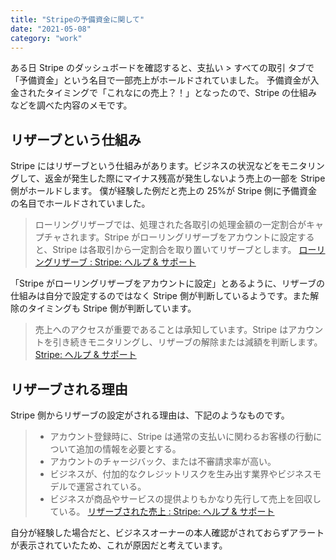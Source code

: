 ```yaml
---
title: "Stripeの予備資金に関して"
date: "2021-05-08"
category: "work"
---
```


ある日 Stripe のダッシュボードを確認すると、支払い > すべての取引 タブで「予備資金」という名目で一部売上がホールドされていました。
予備資金が入金されたタイミングで「これなにの売上？！」となったので、Stripe の仕組みなどを調べた内容のメモです。

## リザーブという仕組み

Stripe にはリザーブという仕組みがあります。ビジネスの状況などをモニタリングして、返金が発生した際にマイナス残高が発生しないよう売上の一部を Stripe 側がホールドします。
僕が経験した例だと売上の 25%が Stripe 側に予備資金の名目でホールドされていました。

> ローリングリザーブでは、処理された各取引の処理金額の一定割合がキャプチャされます。Stripe がローリングリザーブをアカウントに設定すると、Stripe は各取引から一定割合を取り置いてリザーブとします。
> [ローリングリザーブ : Stripe: ヘルプ & サポート](https://support.stripe.com/questions/rolling-reserves)

「Stripe がローリングリザーブをアカウントに設定」とあるように、リザーブの仕組みは自分で設定するのではなく Stripe 側が判断しているようです。また解除のタイミングも Stripe 側が判断しています。

> 売上へのアクセスが重要であることは承知しています。Stripe はアカウントを引き続きモニタリングし、リザーブの解除または減額を判断します。
> [Stripe: ヘルプ & サポート](https://support.stripe.com/topics/reserves)

## リザーブされる理由

Stripe 側からリザーブの設定がされる理由は、下記のようなものです。

> - アカウント登録時に、Stripe は通常の支払いに関わるお客様の行動について追加の情報を必要とする。
> - アカウントのチャージバック、または不審請求率が高い。
> - ビジネスが、付加的なクレジットリスクを生み出す業界やビジネスモデルで運営されている。
> - ビジネスが商品やサービスの提供よりもかなり先行して売上を回収している。
>   [リザーブされた売上 : Stripe: ヘルプ & サポート](https://support.stripe.com/questions/reserved-funds)

自分が経験した場合だと、ビジネスオーナーの本人確認がされておらずアラートが表示されていたため、これが原因だと考えています。

